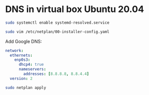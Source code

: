 # DNS in virtual box Ubuntu 20.04
```bash
sudo systemctl enable systemd-resolved.service
```

```bash
sudo vim /etc/netplan/00-installer-config.yaml
```
Add Google DNS: 
```yml
network:
  ethernets:
    enp0s3:
      dhcp4: true
      nameservers:
        addresses: [8.8.8.8, 8.8.4.4]
  version: 2
```

```bash
sudo netplan apply
```